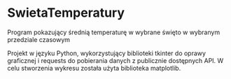 # SwietaTemperatury
 Program pokazujący średnią temperaturę w wybrane święto w wybranym przedziale czasowym

Projekt w języku Python, wykorzystujący biblioteki tkinter do oprawy graficznej i requests do pobierania danych z publicznie dostępnych API.
W celu stworzenia wykresu została użyta biblioteka matplotlib.